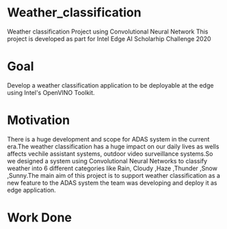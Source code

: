 # Weather_classification
Weather classification Project using Convolutional Neural Network
This project is developed as part for Intel Edge AI Scholarhip Challenge 2020 
# Goal
Develop a weather classification application to be deployable at the edge using Intel's OpenVINO Toolkit.
# Motivation
There is a huge development and scope for ADAS system in the current era.The weather classification has a huge impact on our daily lives as wells affects vechile assistant systems, outdoor video surveillance systems.So we designed a system using Convolutional Neural Networks to classify weather into 6 different categories like Rain, Cloudy ,Haze ,Thunder ,Snow ,Sunny.The main aim of this project is to support weather classification as a new feature to the ADAS system the team was developing and deploy it as edge application.
# Work Done

